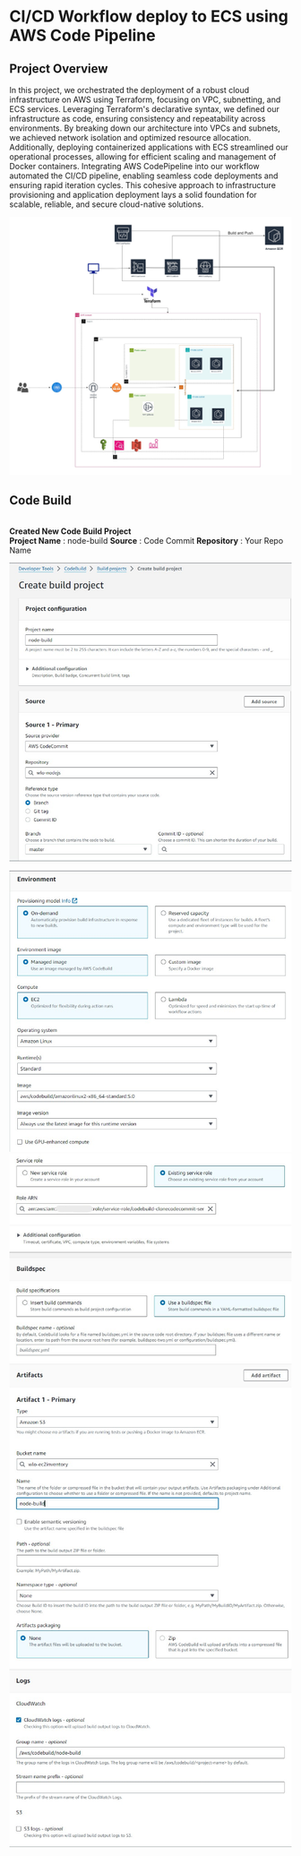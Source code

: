 # CI/CD Workflow deploy to ECS using AWS Code Pipeline

<h2>Project Overview</h2>
<p>In this project, we orchestrated the deployment of a robust cloud infrastructure on AWS using Terraform, focusing on VPC, subnetting, and ECS services. Leveraging Terraform's declarative syntax, we defined our infrastructure as code, ensuring consistency and repeatability across environments. By breaking down our architecture into VPCs and subnets, we achieved network isolation and optimized resource allocation. Additionally, deploying containerized applications with ECS streamlined our operational processes, allowing for efficient scaling and management of Docker containers. Integrating AWS CodePipeline into our workflow automated the CI/CD pipeline, enabling seamless code deployments and ensuring rapid iteration cycles. This cohesive approach to infrastructure provisioning and application deployment lays a solid foundation for scalable, reliable, and secure cloud-native solutions.</p>

![CHEESE](images/codepipelinecs.jpg)

<h2>Code Build</h2>

<p><br><b>Created New Code Build Project</b></br>
   <b>Project Name</b> : node-build
   <b>Source</b> : Code Commit
   <b>Repository</b> : Your Repo Name
</p>

![CHEESE](images/bp1.jpg)

![CHEESE](images/bp2.jpg)
![CHEESE](images/bp3.jpg)
![CHEESE](images/bp4.jpg)
![CHEESE](images/bp5.jpg)


